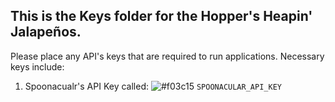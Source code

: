 ## This is the Keys folder for the Hopper's Heapin' Jalapeños.

Please place any API's keys that are required to run applications.  Necessary keys include:
1. Spoonacualr's API Key called: ![#f03c15](https://placehold.it/15/f03c15/000000?text=+) `SPOONACULAR_API_KEY`
